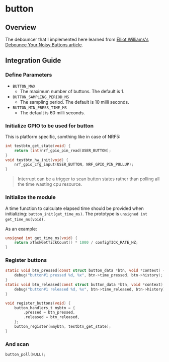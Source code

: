 # button

## Overview
The debouncer that I implemented here learned from [Elliot Williams's Debounce Your Noisy Buttons article](https://hackaday.com/2015/12/10/embed-with-elliot-debounce-your-noisy-buttons-part-ii/).

## Integration Guide
### Define Parameters
* `BUTTON_MAX`
  - The maximum number of buttons. The default is 1.
* `BUTTON_SAMPLING_PERIOD_MS`
  - The sampling period. The default is 10 milli seconds.
* `BUTTON_MIN_PRESS_TIME_MS`
  - The default is 60 milli seconds.
 
### Initialize GPIO to be used for button
This is platform specific, somthing like in case of NRF5:

```c
int testbtn_get_state(void) {
	return (int)nrf_gpio_pin_read(USER_BUTTON);
}
void testbtn_hw_init(void) {
	nrf_gpio_cfg_input(USER_BUTTON, NRF_GPIO_PIN_PULLUP);
}
```

> Interrupt can be a trigger to scan button states rather than polling all the
> time wasting cpu resource.

### Initialize the module
A time function to calculate elapsed time should be provided when initializing:
`button_init(get_time_ms)`. The prototype is `unsigned int get_time_ms(void)`.

As an example:

```c
unsigned int get_time_ms(void) {
	return xTaskGetTickCount() * 1000 / configTICK_RATE_HZ;
}
```

### Register buttons

```c
static void btn_pressed(const struct button_data *btn, void *context) {
	debug("button#1 pressed %d, %x", btn->time_pressed, btn->history);
}
static void btn_released(const struct button_data *btn, void *context) {
	debug("button#1 released %d, %x", btn->time_released, btn->history);
}

void register_buttons(void) {
	button_handlers_t mybtn = {
		.pressed = btn_pressed,
		.released = btn_released,
	};
	button_register(&mybtn, testbtn_get_state);
}
```

### And scan

```c
button_poll(NULL);
```
